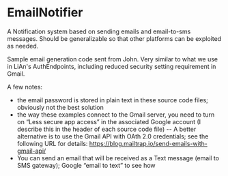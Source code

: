 # EmailNotifier
A Notification system based on sending emails and email-to-sms messages. Should be generalizable so that other platforms can be exploited as needed. 

Sample email generation code sent from John. Very similar to what we use
in LiAn's AuthEndpoints, including reduced security setting requirement
in Gmail.

A few notes:

-	the email password is stored in plain text in these source code files; obviously not the best solution
-	the way these examples connect to the Gmail server, you need to turn on “Less secure app access” in the associated Google account (I describe this in the header of each source code file)
-- A better alternative is to use the Gmail API with OAth 2.0 credentials; see the following URL for details: https://blog.mailtrap.io/send-emails-with-gmail-api/
-	You can send an email that will be received as a Text message (email to SMS gateway); Google “email to text” to see how
